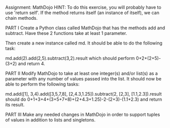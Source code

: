 Assignment: MathDojo
HINT: To do this exercise, you will probably have to use 'return self'. If the method returns itself (an instance of itself), we can chain methods.

PART I
Create a Python class called MathDojo that has the methods add and subtract. Have these 2 functions take at least 1 parameter.

Then create a new instance called md. It should be able to do the following task:

md.add(2).add(2,5).subtract(3,2).result
which should perform 0+2+(2+5)-(3+2) and return 4.

PART II
Modify MathDojo to take at least one integer(s) and/or list(s) as a parameter with any number of values passed into the list. It should now be able to perform the following tasks:

md.add([1], 3,4).add([3,5,7,8], [2,4.3,1.25]).subtract(2, [2,3], [1.1,2.3]).result
should do 0+1+3+4+(3+5+7+8)+(2+4.3+1.25)-2-(2+3)-(1.1+2.3) and return its result.

PART III
Make any needed changes in MathDojo in order to support tuples of values in addition to lists and singletons.
